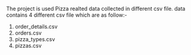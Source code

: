 The project is used Pizza realted data collected in different csv file.
data contains 4 different csv file which are as follow:-
1) order_details.csv
2) orders.csv
3) pizza_types.csv
4) pizzas.csv
